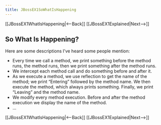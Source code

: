 ```yaml
---
title: JBossEX1SoWhatIsHappening
---
```

[[JBossEX1WhatIsHappening|<--Back]] [[JBossEX1Explained|Next-->]]

## So What Is Happening?
Here are some descriptions I’ve heard some people mention:
* Every time we call a method, we print something before the method runs, the method runs, then we print something after the method runs.
* We intercept each method call and do something before and after it.
* As we execute a method, we use reflection to get the name of the method; we print “Entering” followed by the method name. We then execute the method, which always prints something. Finally, we print “Leaving” and the method name.
* We modify every method execution. Before and after the method execution we display the name of the method.
* ...

[[JBossEX1WhatIsHappening|<--Back]] [[JBossEX1Explained|Next-->]]
